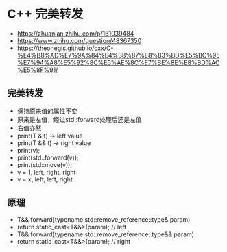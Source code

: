 # C++ 完美转发
- https://zhuanlan.zhihu.com/p/161039484
- https://www.zhihu.com/question/48367350
- https://theonegis.github.io/cxx/C-%E4%B8%AD%E7%9A%84%E4%B8%87%E8%83%BD%E5%BC%95%E7%94%A8%E5%92%8C%E5%AE%8C%E7%BE%8E%E8%BD%AC%E5%8F%91/

## 完美转发
- 保持原来值的属性不变
- 原来是左值，经过std::forward处理后还是左值
- 右值亦然
- print(T & t) -> left value
- print(T && t) -> right value
- print(v);
- print(std::forward<T>(v));
- print(std::move(v));
- v = 1, left, right, right
- v = x, left, left, right
  
 ## 原理
- T&& forward(typename std::remove_reference<T>::type& param)
- return static_cast<T&&>(param); // left
- T&& forward(typename std::remove_reference<T>::type&& param)
- return static_cast<T&&>(param); // right
  
  
